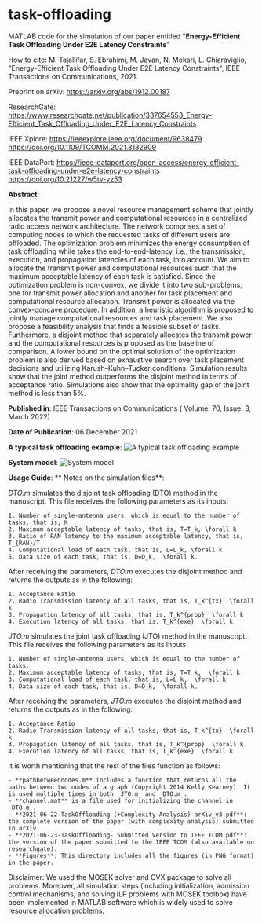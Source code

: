 # task-offloading
MATLAB code for the simulation of our paper entitled "**Energy-Efficient Task Offloading Under E2E Latency Constraints**"

How to cite:
M. Tajallifar, S. Ebrahimi,  M. Javan, N. Mokari, L. Chiaraviglio, "Energy-Efficient Task Offloading Under E2E Latency Constraints", IEEE Transactions on Communications, 2021.

Preprint on arXiv:
https://arxiv.org/abs/1912.00187

ResearchGate:
https://www.researchgate.net/publication/337654553_Energy-Efficient_Task_Offloading_Under_E2E_Latency_Constraints

IEEE Xplore:
https://ieeexplore.ieee.org/document/9638479
https://doi.org/10.1109/TCOMM.2021.3132909

IEEE DataPort:
https://ieee-dataport.org/open-access/energy-efficient-task-offloading-under-e2e-latency-constraints
https://doi.org/10.21227/w5tv-yz53


**Abstract**:

In this paper, we propose a novel resource management scheme that jointly allocates the transmit power and computational resources in a centralized radio access network architecture. The network comprises a set of computing nodes to which the requested tasks of different users are offloaded. The optimization problem minimizes the energy consumption of task offloading while takes the end-to-end-latency, i.e., the transmission, execution, and propagation latencies of each task, into account. We aim to allocate the transmit power and computational resources such that the maximum acceptable latency of each task is satisfied. Since the optimization problem is non-convex, we divide it into two sub-problems, one for transmit power allocation and another for task placement and computational resource allocation. Transmit power is allocated via the convex-concave procedure. In addition, a heuristic algorithm is proposed to jointly manage computational resources and task placement. We also propose a feasibility analysis that finds a feasible subset of tasks. Furthermore, a disjoint method that separately allocates the transmit power and the computational resources is proposed as the baseline of comparison. A lower bound on the optimal solution of the optimization problem is also derived based on exhaustive search over task placement decisions and utilizing Karush–Kuhn–Tucker conditions. Simulation results show that the joint method outperforms the disjoint method in terms of acceptance ratio. Simulations also show that the optimality gap of the joint method is less than 5%.


**Published in**: IEEE Transactions on Communications ( Volume: 70, Issue: 3, March 2022)

**Date of Publication**: 06 December 2021



**A typical task offloading example**:
![A typical task offloading example](https://github.com/sinaebrahimi/task-offloading/blob/main/Figures/1a.%20A%20typical%20task%20offloading%20example.png)

**System model**:
![System model](https://github.com/sinaebrahimi/task-offloading/blob/main/Figures/1b.%20System%20model.png)


**Usage Guide**:
**
Notes on the simulation files**:

_DTO.m_ simulates the disjoint task offloading (DTO) method in the manuscript. This file receives the following parameters as its inputs:

	1. Number of single-antenna users, which is equal to the number of tasks, that is, K
	2. Maximum acceptable latency of tasks, that is, T=T_k, \forall k
	3. Ratio of RAN latency to the maximum acceptable latency, that is, T_{RAN}/T
	4. Computational load of each task, that is, L=L_k, \forall k
	5. Data size of each task, that is, D=D_k,  \forall k.

After receiving the parameters, _DTO.m_ executes the disjoint method and returns the outputs as in the following:

	1. Acceptance Ratio
	2. Radio Transmission latency of all tasks, that is, T_k^{tx}  \forall k
	3. Propagation latency of all tasks, that is, T_k^{prop}  \forall k
	4. Execution latency of all tasks, that is, T_k^{exe}  \forall k

_JTO.m_ simulates the joint task offloading (JTO) method in the manuscript. This file receives the following parameters as its inputs:

	1. Number of single-antenna users, which is equal to the number of tasks.
	2. Maximum acceptable latency of tasks, that is, T=T_k,  \forall k
	3. Computational load of each task, that is, L=L_k,  \forall k
	4. Data size of each task, that is, D=D_k,  \forall k.

After receiving the parameters, _JTO.m_ executes the disjoint method and returns the outputs as in the following:

	1. Acceptance Ratio
	2. Radio Transmission latency of all tasks, that is, T_k^{tx}  \forall k
	3. Propagation latency of all tasks, that is, T_k^{prop}  \forall k
	4. Execution latency of all tasks, that is, T_k^{exe}  \forall k



It is worth mentioning that the rest of the files function as follows:

	- **pathbetweennodes.m** includes a function that returns all the paths between two nodes of a graph (Copyright 2014 Kelly Kearney). It is used multiple times in both _JTO.m_ and _DTO.m_.
	- **channel.mat** is a file used for initializing the channel in _DTO.m_.
	- **2021-06-22-TaskOffloading (+Complexity Analysis)-arXiv_v3.pdf**: the complete version of the paper (with complexity analysis) submitted in arXiv.
	- **2021-06-23-TaskOffloading- Submitted Version to IEEE TCOM.pdf**: the version of the paper submitted to the IEEE TCOM (also available on researchgate).
	- **Figures**: This directory includes all the figures (in PNG format) in the paper.


Disclaimer: We used the MOSEK solver and CVX package to solve all problems. Moreover, all simulation steps (including initialization, admission control mechanisms, and solving ILP problems with MOSEK toolbox) have been implemented in MATLAB software which is widely used to solve resource allocation problems.
